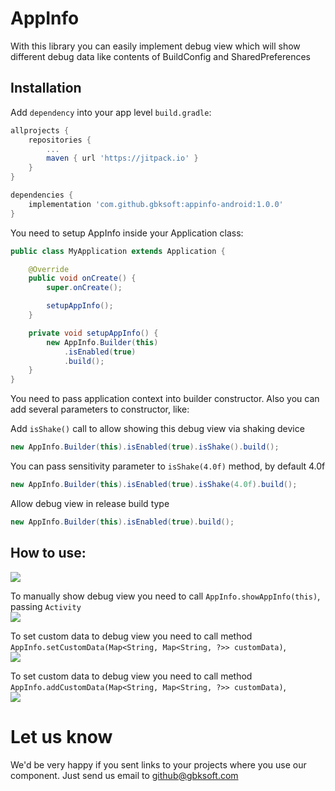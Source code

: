 AppInfo
=======

With this library you can easily implement debug view which will show different debug data like contents of BuildConfig and SharedPreferences

## Installation

Add `dependency` into your app level `build.gradle`:
```groovy
allprojects {
    repositories {
        ...
        maven { url 'https://jitpack.io' }
    }
}
```

```gradle
dependencies {
    implementation 'com.github.gbksoft:appinfo-android:1.0.0'
}
```
You need to setup AppInfo inside your Application class:

```java
public class MyApplication extends Application {

    @Override
    public void onCreate() {
        super.onCreate();

        setupAppInfo();
    }

    private void setupAppInfo() {
        new AppInfo.Builder(this)
            .isEnabled(true)
            .build();
    }
}
```
You need to pass application context into builder constructor.
Also you can add several parameters to constructor, like:

Add `isShake()` call  to allow showing this debug view via shaking device
```java
new AppInfo.Builder(this).isEnabled(true).isShake().build();
```
You can pass sensitivity parameter to `isShake(4.0f)` method, by default 4.0f  
```java
new AppInfo.Builder(this).isEnabled(true).isShake(4.0f).build();
```
Allow debug view in release build type
```java
new AppInfo.Builder(this).isEnabled(true).build();
```

## How to use:

![](img/main_screen.png)

To manually show debug view you need to call `AppInfo.showAppInfo(this)`, passing  `Activity`  
![](img/dialog_appinfo.png)


To set custom data to debug view you need to call method  
`AppInfo.setCustomData(Map<String, Map<String, ?>> customData)`,  
![](img/set_custom_dat.png)


To set custom data to debug view you need to call method   
`AppInfo.addCustomData(Map<String, Map<String, ?>> customData)`,  
![](img/add_custom_dat.png)

# Let us know
We'd be very happy if you sent links to your projects where you use our component. Just send us email to [github@gbksoft.com](mailto:github@gbksoft.com)